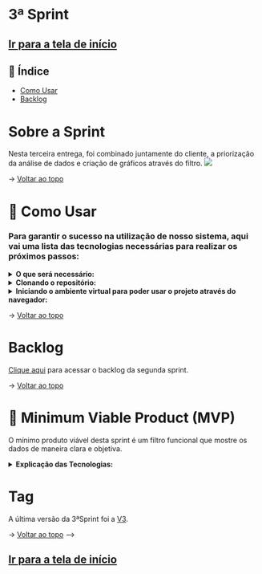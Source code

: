 <br id="topo">

# 3ª Sprint

## [Ir para a tela de início](./../../../README.md)

## :mag_right: Índice

<!-- * [Sobre a Sprint](#SobreASprint) -->
* [Como Usar](#comoUsar)
* [Backlog](#backlog)
<!-- * [MVP](#MVP) -->
<!-- * [Tag](#tag) -->

<span id="SobreASprint"></span>

# Sobre a Sprint
Nesta terceira entrega, foi combinado juntamente do cliente, a priorização da análise de dados e criação de gráficos através do filtro.
<img src="https://github.com/equipedevo/API_1/blob/main/doc/sprint/Site_sprint3.gif?raw=true"></br>

→ [Voltar ao topo](#topo)</br>

<span id="comoUsar"></span>

# :wrench: Como Usar
<h3>Para garantir o sucesso na utilização de nosso sistema, aqui vai uma lista das tecnologias necessárias para realizar os próximos passos:</h3>

<details>
  <summary><b>O que será necessário:</b></summary>

  1. <a href="https://git-scm.com/downloads">Git</a> Precisaremos do git para realizarmos a clonagem do nosso repositório do github.

  2. <a href="https://www.python.org/downloads">Python</a> Recomendamos que você instale uma versão superior à 3.6, nós particularmente utilizamos a 3.11, mas qualquer uma a partir do 3.7 irá funcionar, não esqueça de na hora da instalação, marcar a opção da instalação do pip, pois precisaremos dele para o ambiente virtual.
</details>

<details>
  <summary><b>Clonando o repositório:</b></summary>

1. Para clonar (baixar) o projeto e utiliza-lo no seu computador, siga os seguintes passos:

```
Crie uma pasta onde deseja clonar o projeto e abra-a
Clique no link do diretório ou utilize o comando "CTRL+L" no seu teclado
Digite "cmd" (sem aspas) e pressione "Enter"

Um prompt de comando (cmd) irá abrir, copie o comando todo abaixo e de "Enter"
git clone https://github.com/equipedevo/API_1
``` 

2. Ainda no cmd, você precisará ir para a pasta src, para isso, execute os seguintes comandos, linha por linha:
```
cd API_1/
cd src/
```
</details>


<details>
<summary><b>Iniciando o ambiente virtual para poder usar o projeto através do navegador:</b></summary> 

 1. Após entrar na pasta src, digite os seguintes comandos:
  ```
  python -m venv venv
  .\venv\Scripts\activate
  pip install -r requirements.txt
  flask run
  ```

 2. Após realizar o comando "flask run", clique no link que aparece no cmd segurando o botão "CTRL" no seu teclado, ou então simplesmente acesse este link: <a href="http://127.0.0.1:5000">http://127.0.0.1:5000</a>

 3. Após finalizar o uso do nosso site, para sair do ambiente virtual, execute o seguinte comando:
  ```
  CTRL+C (teclado)
  (digite) deactivate
  ```

</details>

→ [Voltar ao topo](#topo)

<span id="backlog"></span>

# Backlog

[Clique aqui](./Backlog_sprint.md) para acessar o backlog da segunda sprint.

→ [Voltar ao topo](#topo)

<span id="MVP"></span>

# :triangular_flag_on_post: Minimum Viable Product (MVP)

O mínimo produto viável desta sprint é um filtro funcional que mostre os dados de maneira clara e objetiva.

<details>
  <summary><b>Explicação das Tecnologias:</b></summary>
  <br>
  1. <a href="https://www.w3schools.com/html/">HTML</a>: Utilizado para toda a estruturação das páginas do nosso site<br>
  2. <a href="https://www.w3schools.com/css/">CSS</a>: Utilizado para toda a estilização das páginas do nosso site<br>
  3. <a href="https://flask.palletsprojects.com/en/2.2.x/">Flask</a>: Utilizado para fazer as rotas do nosso site e facilitar manutenção do mesmo, já que fazemos o uso do "base.html", onde está incluído tudo que será equivalente em todas as páginas do site<br>
  4. <a href="https://www.w3schools.com/js/default.asp">JavaScript</a>: Utilizado para as funcionalidades do filtro da página de consultas<br>
  5. <a href="https://www.w3schools.com/python/default.asp">Python</a>: Utilizado para fazer a construção dos gráficos através de arquivos .csv já criados
</details>

<span id="tag"></span>

# Tag

A última versão da 3ªSprint foi a [V3](https://github.com/equipedevo/API_1/releases/tag/V3.0).

→ [Voltar ao topo](#topo)
 -->
## [Ir para a tela de início](https://github.com/equipedevo/API_1/)
